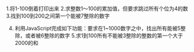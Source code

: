 1.将1-100倒着打印出来
2.求整数1～100的累加值，但要求跳过所有个位为4的数
3.找到100到200之间第一个能被7整除的数字

4. 利用JavaScript完成如下功能：要求在1~1000数字之中，找出所有能被5整除，或者被6整除的数字
5.求1到100所有不能被3整除的整数的第一个大于2000的和

